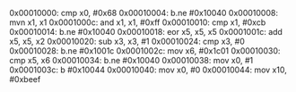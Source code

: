 0x00010000:     cmp     x0, #0x68
0x00010004:     b.ne    #0x10040
0x00010008:     mvn     x1, x1
0x0001000c:     and     x1, x1, #0xff
0x00010010:     cmp     x1, #0xcb
0x00010014:     b.ne    #0x10040
0x00010018:     eor     x5, x5, x5
0x0001001c:     add     x5, x5, x2
0x00010020:     sub     x3, x3, #1
0x00010024:     cmp     x3, #0
0x00010028:     b.ne    #0x1001c
0x0001002c:     mov     x6, #0x1c01
0x00010030:     cmp     x5, x6
0x00010034:     b.ne    #0x10040
0x00010038:     mov     x0, #1
0x0001003c:     b       #0x10044
0x00010040:     mov     x0, #0
0x00010044:     mov     x10, #0xbeef